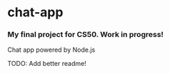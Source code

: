 # chat-app

### My final project for CS50. Work in progress!

Chat app powered by Node.js

TODO: Add better readme!
